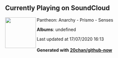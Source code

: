 ## Currently Playing on SoundCloud

[<img align="left" width="100" src="https://i1.sndcdn.com/artworks-000128892724-4sypwn-t120x120.jpg">](https://soundcloud.com/trapmusic/prismo-senses)

Pantheon: Anarchy - Prismo - Senses

**Albums**: undefined

Last updated at 17/07/2020 16:13

#### Generated with [20chan/github-now](https://github.com/20chan/github-now)


<!--
**20chan/20chan** is a ✨ _special_ ✨ repository because its `README.md` (this file) appears on your GitHub profile.

Here are some ideas to get you started:

- 🔭 I’m currently working on ...
- 🌱 I’m currently learning ...
- 👯 I’m looking to collaborate on ...
- 🤔 I’m looking for help with ...
- 💬 Ask me about ...
- 📫 How to reach me: ...
- 😄 Pronouns: ...
- ⚡ Fun fact: ...
-->
